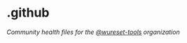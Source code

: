 # .github

*Community health files for the [@wureset-tools](https://github.com/wureset-tools) organization*
